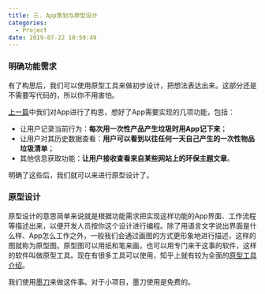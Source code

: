 ```yaml
---
title: 三. App策划与原型设计
categories:
  - Project
date: 2019-07-22 10:59:49
---
```


### 明确功能需求

有了构思后，我们可以使用原型工具来做初步设计，把想法表达出来。这部分还是不需要写代码的，所以你不用害怕。

[上一篇](../App-Conception)中我们对App进行了构思，想好了App需要实现的几项功能，包括：

- 让用户记录当前行为：**每次用一次性产品产生垃圾时用App记下来**；
- 让用户对其历史数据查看：**用户可以看到以往任何一天自己产生的一次性物品垃圾清单**；
- 其他信息获取功能：**让用户接收查看来自某些网站上的环保主题文章**。

明确了这些后，我们就可以来进行原型设计了。


### 原型设计

原型设计的意思简单来说就是根据功能需求把实现这样功能的App界面、工作流程等描述出来，以便开发人员按你这个设计进行编程。除了用语言文字说出界面是什么样、App怎么工作之外，一般我们会通过画图的方式更形象地进行描述，这样的图就称为原型图。原型图可以用纸和笔来画，也可以用专门来干这事的软件，这样的软件叫做原型工具。现在有很多工具可以使用，知乎上就有较为全面的[原型工具介绍](https://www.zhihu.com/question/19592829)。

我们使用[墨刀](https://modao.cc)来做这件事。对于小项目，墨刀使用是免费的。

